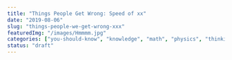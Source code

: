 ```yaml
---
title: "Things People Get Wrong: Speed of xx"
date: "2019-08-06"
slug: "things-people-we-get-wrong-xxx"
featuredImg: "/images/Hmmmm.jpg"
categories: ["you-should-know", "knowledge", "math", "physics", "thinking", "we-get-wrong"]
status: "draft"
---
```

